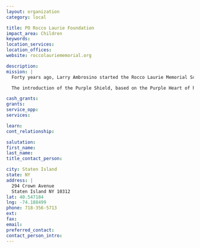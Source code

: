 ```yaml
---
layout: organization
category: local

title: PO Rocco Laurie Foundation
impact_area: Children
keywords: 
location_services: 
location_offices: 
website: roccolauriememorial.org

description: 
mission: |
  Forty years ago, Larry Ambrosino started the Rocco Laurie Memorial Scholarship Game in memory of Officer Laurie. In Rocco’s name, Larry has managed to help deserving junior high-schoolers accomplish even more by giving them a chance to succeed in life through education. Proceeds from the basketball game tickets all go to the scholarship fund. Along with these proceeds, we also accept and appreciate donations from you, good people who, just like Rocco, wish to see the next generation succeed.

  The introduction of the Purple Shield, based on the Purple Heart of highest U.S. Military honor saw that heroes like Rocco Laurie received due respect and reputation. In addition to the new medal came a new motto “Fidelis Ad Mortem” or “Faithful Until Death”. For cops like Rocco Laurie, who have died in the line of duty, there could not be a more true statement.

cash_grants: 
grants: 
service_opp: 
services: 

learn: 
cont_relationship: 

salutation: 
first_name: 
last_name: 
title_contact_person: 

city: Staten Island
state: NY
address: |
  294 Crown Avenue  
  Staten Island NY 10312
lat: 40.547184
lng: -74.188499
phone: 718-356-5713
ext: 
fax: 
email: 
preferred_contact: 
contact_person_intro: 
---
```

